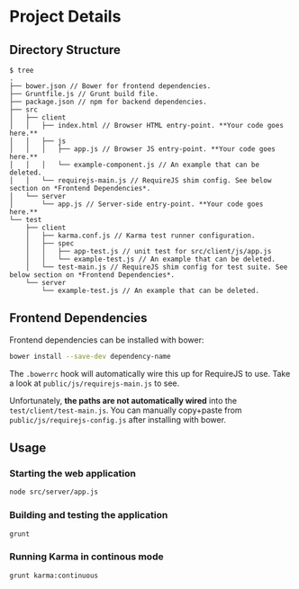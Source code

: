 
# Project Details

## Directory Structure

	$ tree
	.
	├── bower.json // Bower for frontend dependencies.
	├── Gruntfile.js // Grunt build file.
	├── package.json // npm for backend dependencies.
	├── src
	│   ├── client
	│   │   ├── index.html // Browser HTML entry-point. **Your code goes here.**
	│   │   ├── js
	│   │   │   ├── app.js // Browser JS entry-point. **Your code goes here.**
	│   │   │   └── example-component.js // An example that can be deleted.
	│   │   └── requirejs-main.js // RequireJS shim config. See below section on *Frontend Dependencies*.
	│   └── server
	│       └── app.js // Server-side entry-point. **Your code goes here.**
	└── test
	    ├── client
	    │   ├── karma.conf.js // Karma test runner configuration.
	    │   ├── spec
	    │   │   ├── app-test.js // unit test for src/client/js/app.js
	    │   │   └── example-test.js // An example that can be deleted.
	    │   └── test-main.js // RequireJS shim config for test suite. See below section on *Frontend Dependencies*.
	    └── server
	        └── example-test.js // An example that can be deleted.


## Frontend Dependencies

Frontend dependencies can be installed with bower:

```bash
bower install --save-dev dependency-name
```

The `.bowerrc` hook will automatically wire this up for RequireJS to use. Take a look at `public/js/requirejs-main.js` to see.

Unfortunately, **the paths are not automatically wired** into the `test/client/test-main.js`. You can manually copy+paste from `public/js/requirejs-config.js` after installing with bower.

## Usage

### Starting the web application

```bash
node src/server/app.js
```

### Building and testing the application

```bash
grunt
```

### Running Karma in continous mode

```bash
grunt karma:continuous
```

